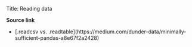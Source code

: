 Title: Reading data

**Source link**
<ul>
<li>[.readcsv vs. .readtable](https://medium.com/dunder-data/minimally-sufficient-pandas-a8e67f2a2428)</li>
</ul>
